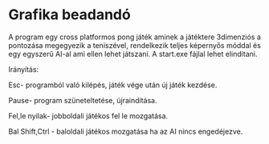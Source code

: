 # Grafika beadandó

A program egy cross platformos pong játék aminek a játéktere 3dimenziós a pontozása megegyezik a teniszével, rendelkezik teljes képernyős móddal és egy egyszerű AI-al ami ellen lehet játszani. A start.exe fájlal lehet elindítani.

Irányítás:

Esc- programból való kilépés, játék vége után új játék kezdése.

Pause- program szüneteltetése, újraindítása.

Fel,le nyilak- jobboldali játékos fel le mozgatása.

Bal Shift,Ctrl - baloldali játékos mozgatása ha az AI nincs engedéjezve.
